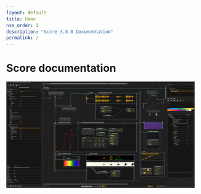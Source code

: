 ```yaml
---
layout: default
title: Home
nav_order: 1
description: "Score 3.0.0 Documentation"
permalink: /
---
```


# Score documentation

![score window](/assets/images/score-2.png)